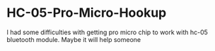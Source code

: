 # HC-05-Pro-Micro-Hookup
I had some difficulties with getting pro micro chip to work with hc-05 bluetooth module. Maybe it will help someone
